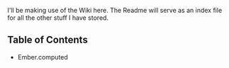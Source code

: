I'll be making use of the Wiki here. The Readme will serve as an index file for all the other stuff I have stored.

## Table of Contents

* Ember.computed

